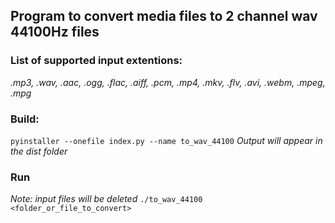 ## Program to convert media files to 2 channel wav 44100Hz files

### List of supported input extentions: 
*.mp3, .wav, .aac, .ogg, .flac, .aiff, .pcm, .mp4, .mkv, .flv, .avi, .webm, .mpeg, .mpg*

### Build:
`pyinstaller --onefile index.py --name to_wav_44100`
*Output will appear in the dist folder*

### Run
*Note: input files will be deleted*
`./to_wav_44100 <folder_or_file_to_convert>`
